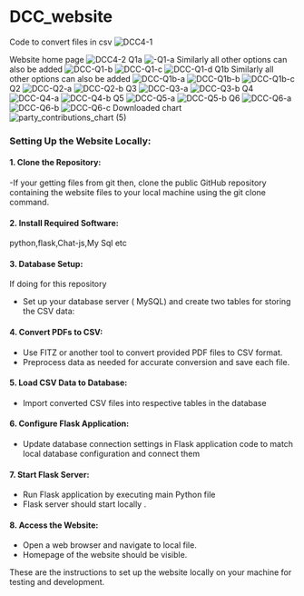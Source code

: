 # DCC_website
Code to convert files in csv
![DCC4-1](https://github.com/LuvAg/DCC_website/assets/143330358/c8ff7bd8-7a24-47ab-9d37-4f9f870c1469)

Website home page
![DCC4-2](https://github.com/LuvAg/DCC_website/assets/143330358/40315f5f-d2cc-4f61-9518-8e68da81eef4)
Q1a
![-Q1-a](https://github.com/LuvAg/DCC_website/assets/143330358/cae0be32-cbff-4745-8f3c-10bef9c4179e)
Similarly all other options can also be added 
![DCC-Q1-b](https://github.com/LuvAg/DCC_website/assets/143330358/cf8b1f8f-2a1c-4929-9d19-80facb071856)
![DCC-Q1-c](https://github.com/LuvAg/DCC_website/assets/143330358/41d67c2c-ab4f-43a9-a0cc-eb045efabb95)
![DCC-Q1-d](https://github.com/LuvAg/DCC_website/assets/143330358/041147af-2d34-4092-9adf-f71810f917ce)
Q1b
Similarly all other options can also be added 
![DCC-Q1b-a](https://github.com/LuvAg/DCC_website/assets/143330358/8fbd7df2-9461-4b77-909c-12640ddc0830)
![DCC-Q1b-b](https://github.com/LuvAg/DCC_website/assets/143330358/76091978-350b-4a27-a38f-12abe5535197)
![DCC-Q1b-c](https://github.com/LuvAg/DCC_website/assets/143330358/f068fb61-47e0-4fc6-a107-e061bbffaa6b)
Q2
![DCC-Q2-a](https://github.com/LuvAg/DCC_website/assets/143330358/819da1b2-1565-4365-b8ee-e2fefc35043f)
![DCC-Q2-b](https://github.com/LuvAg/DCC_website/assets/143330358/ed99a76a-cc54-4bcc-99ea-925c78aa448e)
Q3
![DCC-Q3-a](https://github.com/LuvAg/DCC_website/assets/143330358/e833000d-9b8f-42fe-a68d-cd940a8d4fe5)
![DCC-Q3-b](https://github.com/LuvAg/DCC_website/assets/143330358/05bf6d00-7d15-482c-8ea9-e00180b96d69)
Q4
![DCC-Q4-a](https://github.com/LuvAg/DCC_website/assets/143330358/7793d705-cee6-4820-beac-c072eb3b8396)
![DCC-Q4-b](https://github.com/LuvAg/DCC_website/assets/143330358/19e6f2a1-eba4-4c98-8184-1fa64c976aaf)
Q5
![DCC-Q5-a](https://github.com/LuvAg/DCC_website/assets/143330358/a2be174d-53bd-4d30-8641-2b7525e8e9fd)
![DCC-Q5-b](https://github.com/LuvAg/DCC_website/assets/143330358/e6c606eb-d7f2-47cf-891d-eb6370cda8a8)
Q6
![DCC-Q6-a](https://github.com/LuvAg/DCC_website/assets/143330358/a75635b2-a580-46ae-ad36-a1048e58a35f)
![DCC-Q6-b](https://github.com/LuvAg/DCC_website/assets/143330358/aea2ae9a-38f5-4410-9d0d-203d87c3bf09)
![DCC-Q6-c](https://github.com/LuvAg/DCC_website/assets/143330358/2f5116c4-1845-43ea-ac7d-e789cf293e7e)
Downloaded chart
![party_contributions_chart (5)](https://github.com/LuvAg/DCC_website/assets/143330358/33e3b1e6-dd0d-4aa0-8315-685c1c57b389)
### Setting Up the Website Locally:

#### 1. Clone the Repository:
   -If your getting files from git then, clone the public GitHub repository containing the website files to your local machine using the git clone command.

#### 2. Install Required Software:
python,flask,Chat-js,My Sql etc

#### 3. Database Setup:
If doing for this repository
   - Set up your database server ( MySQL) and create two tables for storing the CSV data:
#### 4. Convert PDFs to CSV:
   - Use FITZ or another tool to convert provided PDF files to CSV format.
   - Preprocess data as needed for accurate conversion and save each file.

#### 5. Load CSV Data to Database:
   - Import converted CSV files into respective tables in the database

#### 6. Configure Flask Application:
   - Update database connection settings in Flask application code to match local database configuration and connect them

#### 7. Start Flask Server:
   - Run Flask application by executing main Python file 
   - Flask server should start locally .

#### 8. Access the Website:
   - Open a web browser and navigate to local file.
   - Homepage of the website should be visible.

These are the instructions to set up the website locally on your machine for testing and development.
